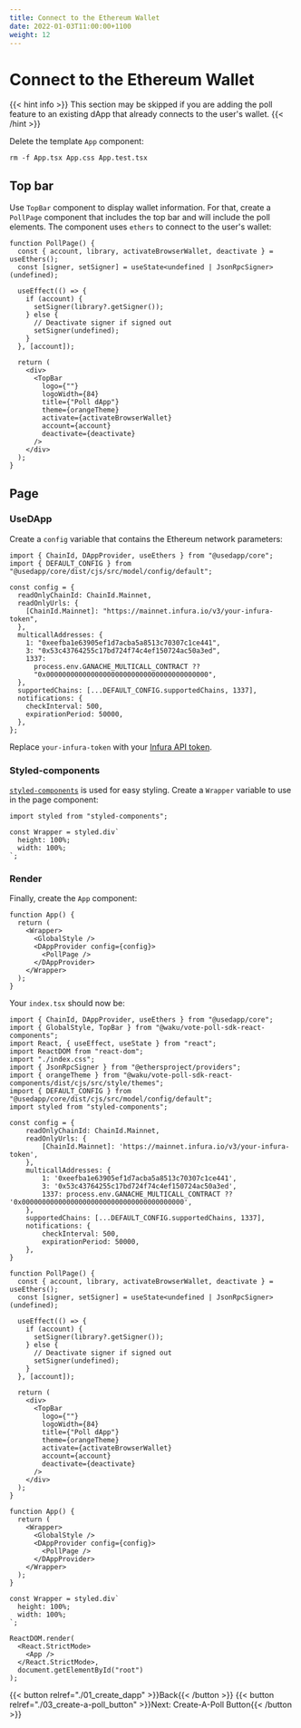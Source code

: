 ```yaml
---
title: Connect to the Ethereum Wallet
date: 2022-01-03T11:00:00+1100
weight: 12
---
```


# Connect to the Ethereum Wallet

{{< hint info >}}
This section may be skipped if you are adding the poll feature to an existing dApp
that already connects to the user's wallet.
{{< /hint >}}

Delete the template `App` component:

```shell
rm -f App.tsx App.css App.test.tsx
```

## Top bar

Use `TopBar` component to display wallet information.
For that, create a `PollPage` component that includes the top bar and will include the poll elements.
The component uses `ethers` to connect to the user's wallet:

```tsx
function PollPage() {
  const { account, library, activateBrowserWallet, deactivate } = useEthers();
  const [signer, setSigner] = useState<undefined | JsonRpcSigner>(undefined);

  useEffect(() => {
    if (account) {
      setSigner(library?.getSigner());
    } else {
      // Deactivate signer if signed out
      setSigner(undefined);
    }
  }, [account]);

  return (
    <div>
      <TopBar
        logo={""}
        logoWidth={84}
        title={"Poll dApp"}
        theme={orangeTheme}
        activate={activateBrowserWallet}
        account={account}
        deactivate={deactivate}
      />
    </div>
  );
}
```

## Page

### UseDApp

Create a `config` variable that contains the Ethereum network parameters:

```tsx
import { ChainId, DAppProvider, useEthers } from "@usedapp/core";
import { DEFAULT_CONFIG } from "@usedapp/core/dist/cjs/src/model/config/default";

const config = {
  readOnlyChainId: ChainId.Mainnet,
  readOnlyUrls: {
    [ChainId.Mainnet]: "https://mainnet.infura.io/v3/your-infura-token",
  },
  multicallAddresses: {
    1: "0xeefba1e63905ef1d7acba5a8513c70307c1ce441",
    3: "0x53c43764255c17bd724f74c4ef150724ac50a3ed",
    1337:
      process.env.GANACHE_MULTICALL_CONTRACT ??
      "0x0000000000000000000000000000000000000000",
  },
  supportedChains: [...DEFAULT_CONFIG.supportedChains, 1337],
  notifications: {
    checkInterval: 500,
    expirationPeriod: 50000,
  },
};
```

Replace `your-infura-token` with your [Infura API token](https://infura.io/docs/ethereum).

### Styled-components

[`styled-components`](https://styled-components.com/) is used for easy styling.
Create a `Wrapper` variable to use in the page component:

```tsx
import styled from "styled-components";

const Wrapper = styled.div`
  height: 100%;
  width: 100%;
`;
```

### Render

Finally, create the `App` component:

```tsx
function App() {
  return (
    <Wrapper>
      <GlobalStyle />
      <DAppProvider config={config}>
        <PollPage />
      </DAppProvider>
    </Wrapper>
  );
}
```

Your `index.tsx` should now be:

```tsx
import { ChainId, DAppProvider, useEthers } from "@usedapp/core";
import { GlobalStyle, TopBar } from "@waku/vote-poll-sdk-react-components";
import React, { useEffect, useState } from "react";
import ReactDOM from "react-dom";
import "./index.css";
import { JsonRpcSigner } from "@ethersproject/providers";
import { orangeTheme } from "@waku/vote-poll-sdk-react-components/dist/cjs/src/style/themes";
import { DEFAULT_CONFIG } from "@usedapp/core/dist/cjs/src/model/config/default";
import styled from "styled-components";

const config = {
    readOnlyChainId: ChainId.Mainnet,
    readOnlyUrls: {
        [ChainId.Mainnet]: 'https://mainnet.infura.io/v3/your-infura-token',
    },
    multicallAddresses: {
        1: '0xeefba1e63905ef1d7acba5a8513c70307c1ce441',
        3: '0x53c43764255c17bd724f74c4ef150724ac50a3ed',
        1337: process.env.GANACHE_MULTICALL_CONTRACT ?? '0x0000000000000000000000000000000000000000',
    },
    supportedChains: [...DEFAULT_CONFIG.supportedChains, 1337],
    notifications: {
        checkInterval: 500,
        expirationPeriod: 50000,
    },
}

function PollPage() {
  const { account, library, activateBrowserWallet, deactivate } = useEthers();
  const [signer, setSigner] = useState<undefined | JsonRpcSigner>(undefined);

  useEffect(() => {
    if (account) {
      setSigner(library?.getSigner());
    } else {
      // Deactivate signer if signed out
      setSigner(undefined);
    }
  }, [account]);

  return (
    <div>
      <TopBar
        logo={""}
        logoWidth={84}
        title={"Poll dApp"}
        theme={orangeTheme}
        activate={activateBrowserWallet}
        account={account}
        deactivate={deactivate}
      />
    </div>
  );
}

function App() {
  return (
    <Wrapper>
      <GlobalStyle />
      <DAppProvider config={config}>
        <PollPage />
      </DAppProvider>
    </Wrapper>
  );
}

const Wrapper = styled.div`
  height: 100%;
  width: 100%;
`;

ReactDOM.render(
  <React.StrictMode>
    <App />
  </React.StrictMode>,
  document.getElementById("root")
);
```

{{< button relref="./01_create_dapp"  >}}Back{{< /button >}}
{{< button relref="./03_create-a-poll_button"  >}}Next: Create-A-Poll Button{{< /button >}}
